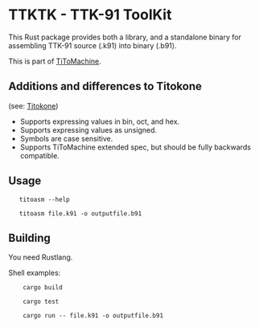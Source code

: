 # TTKTK - TTK-91 ToolKit
This Rust package provides both a library, and a standalone binary for assembling TTK-91 source (.k91) into binary (.b91).

This is part of [TiToMachine](https://github.com/sevonj/titomachine).

## Additions and differences to Titokone
(see: [Titokone](https://www.cs.helsinki.fi/group/titokone/))
- Supports expressing values in bin, oct, and hex.
- Supports expressing values as unsigned.
- Symbols are case sensitive.
- Supports TiToMachine extended spec, but should be fully backwards compatible.

## Usage
```shell
   titoasm --help
```
```shell
   titoasm file.k91 -o outputfile.b91
```

## Building
You need Rustlang.

Shell examples:
```shell
    cargo build
```
```shell
    cargo test
```
```shell
    cargo run -- file.k91 -o outputfile.b91
```
